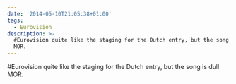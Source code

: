 ```yaml
---
date: '2014-05-10T21:05:38+01:00'
tags:
  - Eurovision
description: >-
  #Eurovision quite like the staging for the Dutch entry, but the song is dull
  MOR.
---
```

#Eurovision quite like the staging for the Dutch entry, but the song is dull MOR.
